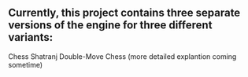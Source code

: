 Currently, this project contains three separate versions of the engine for three different variants:
  -
  Chess
  Shatranj
  Double-Move Chess
  (more detailed explantion coming sometime)
